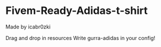 # Fivem-Ready-Adidas-t-shirt
Made by icabr0zki


Drag and drop in resources
Write gurra-adidas in your config!
